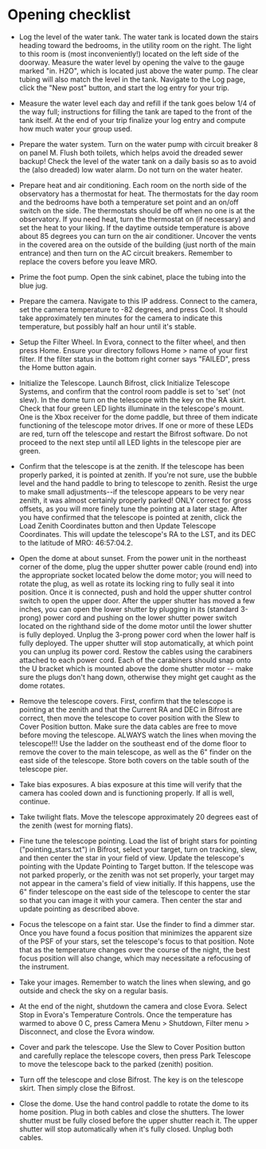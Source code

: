 # Opening checklist

* Log the level of the water tank. The water tank is located down the stairs heading toward the bedrooms, in the utility room on the right. The light to this room is (most inconveniently!) located on the left side of the doorway. Measure the water level by opening the valve to the gauge marked "in. H2O", which is located just above the water pump. The clear tubing will also match the level in the tank. Navigate to the Log page, click the "New post" button, and start the log entry for your trip.

* Measure the water level each day and refill if the tank goes below 1/4 of the way full; instructions for filling the tank are taped to the front of the tank itself. At the end of your trip finalize your log entry and compute how much water your group used.

* Prepare the water system. Turn on the water pump with circuit breaker 8 on panel M. Flush both toilets, which helps avoid the dreaded sewer backup! Check the level of the water tank on a daily basis so as to avoid the (also dreaded) low water alarm. Do not turn on the water heater.

* Prepare heat and air conditioning. Each room on the north side of the observatory has a thermostat for heat. The thermostats for the day room and the bedrooms have both a temperature set point and an on/off switch on the side. The thermostats should be off when no one is at the observatory. If you need heat, turn the thermostat on (if necessary) and set the heat to your liking. If the daytime outside temperature is above about 85 degrees you can turn on the air conditioner. Uncover the vents in the covered area on the outside of the building (just north of the main entrance) and then turn on the AC circuit breakers. Remember to replace the covers before you leave MRO.

* Prime the foot pump. Open the sink cabinet, place the tubing into the blue jug.

* Prepare the camera. Navigate to this IP address. Connect to the camera, set the camera temperature to -82 degrees, and press Cool. It should take approximately ten minutes for the camera to indicate this temperature, but possibly half an hour until it's stable.

* Setup the Filter Wheel. In Evora, connect to the filter wheel, and then press Home. Ensure your directory follows Home > name of your first filter. If the filter status in the bottom right corner says "FAILED", press the Home button again.

* Initialize the Telescope. Launch Bifrost, click Initialize Telescope Systems, and confirm that the control room paddle is set to 'set' (not slew). In the dome turn on the telescope with the key on the RA skirt. Check that four green LED lights illuminate in the telescope's mount. One is the Xbox receiver for the dome paddle, but three of them indicate functioning of the telescope motor drives. If one or more of these LEDs are red, turn off the telescope and restart the Bifrost software. Do not proceed to the next step until all LED lights in the telescope pier are green.

* Confirm that the telescope is at the zenith. If the telescope has been properly parked, it is pointed at zenith. If you're not sure, use the bubble level and the hand paddle to bring to telescope to zenith. Resist the urge to make small adjustments--if the telescope appears to be very near zenith, it was almost certainly properly parked! ONLY correct for gross offsets, as you will more finely tune the pointing at a later stage. After you have confirmed that the telescope is pointed at zenith, click the Load Zenith Coordinates button and then Update Telescope Coordinates. This will update the telescope's RA to the LST, and its DEC to the latitude of MRO: 46:57:04.2.

* Open the dome at about sunset. From the power unit in the northeast corner of the dome, plug the upper shutter power cable (round end) into the appropriate socket located below the dome motor; you will need to rotate the plug, as well as rotate its locking ring to fully seal it into position. Once it is connected, push and hold the upper shutter control switch to open the upper door. After the upper shutter has moved a few inches, you can open the lower shutter by plugging in its (standard 3-prong) power cord and pushing on the lower shutter power switch located on the righthand side of the dome motor until the lower shutter is fully deployed. Unplug the 3-prong power cord when the lower half is fully deployed. The upper shutter will stop automatically, at which point you can unplug its power cord. Restow the cables using the carabiners attached to each power cord. Each of the carabiners should snap onto the U bracket which is mounted above the dome shutter motor -- make sure the plugs don't hang down, otherwise they might get caught as the dome rotates.

* Remove the telescope covers. First, confirm that the telescope is pointing at the zenith and that the Current RA and DEC in Bifrost are correct, then move the telescope to cover position with the Slew to Cover Position button. Make sure the data cables are free to move before moving the telescope. ALWAYS watch the lines when moving the telescope!!! Use the ladder on the southeast end of the dome floor to remove the cover to the main telescope, as well as the 6" finder on the east side of the telescope. Store both covers on the table south of the telescope pier.

* Take bias exposures. A bias exposure at this time will verify that the camera has cooled down and is functioning properly. If all is well, continue.

* Take twilight flats. Move the telescope approximately 20 degrees east of the zenith (west for morning flats).

* Fine tune the telescope pointing. Load the list of bright stars for pointing ("pointing_stars.txt") in Bifrost, select your target, turn on tracking, slew, and then center the star in your field of view. Update the telescope's pointing with the Update Pointing to Target button. If the telescope was not parked properly, or the zenith was not set properly, your target may not appear in the camera's field of view initially. If this happens, use the 6" finder telescope on the east side of the telescope to center the star so that you can image it with your camera. Then center the star and update pointing as described above.

* Focus the telescope on a faint star. Use the finder to find a dimmer star. Once you have found a focus position that minimizes the apparent size of the PSF of your stars, set the telescope's focus to that position. Note that as the temperature changes over the course of the night, the best focus position will also change, which may necessitate a refocusing of the instrument.

* Take your images. Remember to watch the lines when slewing, and go outside and check the sky on a regular basis.

* At the end of the night, shutdown the camera and close Evora. Select Stop in Evora's Temperature Controls. Once the temperature has warmed to above 0 C, press Camera Menu > Shutdown, Filter menu > Disconnect, and close the Evora window.

* Cover and park the telescope. Use the Slew to Cover Position button and carefully replace the telescope covers, then press Park Telescope to move the telescope back to the parked (zenith) position.

* Turn off the telescope and close Bifrost. The key is on the telescope skirt. Then simply close the Bifrost.

* Close the dome. Use the hand control paddle to rotate the dome to its home position. Plug in both cables and close the shutters. The lower shutter must be fully closed before the upper shutter reach it. The upper shutter will stop automatically when it's fully closed. Unplug both cables.
